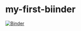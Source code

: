 # my-first-biinder
[![Binder](https://mybinder.org/badge_logo.svg)](https://mybinder.org/v2/gh/reinacmurray/my-first-biinder/HEAD)
